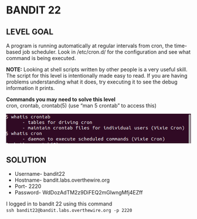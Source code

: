 # BANDIT 22

## LEVEL GOAL

A program is running automatically at regular intervals from cron, the time-based job scheduler. Look in /etc/cron.d/ for the configuration and see what command is being executed.

**NOTE:** Looking at shell scripts written by other people is a very useful skill. The script for this level is intentionally made easy to read. If you are having problems understanding what it does, try executing it to see the debug information it prints.

**Commands you may need to solve this level**\
cron, crontab, crontab(5) (use “man 5 crontab” to access this)

![commands](image.png)

## SOLUTION

* Username- bandit22
* Hostname- bandit.labs.overthewire.org
* Port- 2220
* Password- WdDozAdTM2z9DiFEQ2mGlwngMfj4EZff

I logged in to bandit 22 using this command \
`ssh bandit22@bandit.labs.overthewire.org -p 2220`
